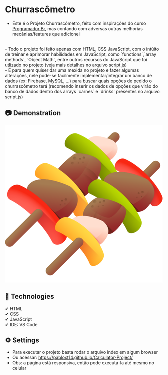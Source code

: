 # Churrascômetro
- Este é o Projeto Churrascômetro, feito com inspirações do curso [Programador Br](https://programadorbr.com/), mas contando com adversas outras melhorias mecânias/features que adicionei
<br>
- Todo o projeto foi feito apenas com HTML, CSS JavaScript, com o intúito de treinar e aprimorar habilidades em JavaScript, como `functions`,`array methods`, `Object Math`, entre outros recursos do JavaScript que foi utlizado no projeto (veja mais detalhes no arquivo script.js) 
<br>
- E para quem quiser dar uma mexida no projeto e fazer algumas alterações, nele pode-se facilmente implementar/integrar um banco de dados (ex: Firebase, MySQL, ...) para buscar quais opções de pedido o churrascômetro terá (recomendo inserir os dados de opções que virão do banco de dados dentro dos arrays `carnes` e `drinks` presentes no arquivo script.js)

## 📷 Demonstration
<img src="./images/barbecue.png" alt="Image de Demostração"> 

## 🚀 Technologies
✔ HTML
<br>
✔ CSS
<br>
✔ JavaScript
<br> 
✔ IDE: VS Code

## ⚙ Settings
* Para executar o projeto basta rodar o arquivo index em algum browser
* Ou acessar: https://pabloxt14.github.io/Calculator-Project/
* Obs: a página está responsiva, então pode executá-la até mesmo no celular